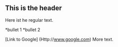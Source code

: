 ## This is the header

Here ist he regular text.

*bullet 1
*bullet 2

[Link to Google] (Http://www.google.com)
More text. 